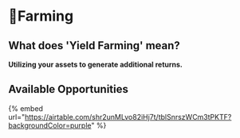 # 🚜Farming

## **What does 'Yield Farming' mean?**

**Utilizing your assets to generate additional returns.**

## Available Opportunities

{% embed url="https://airtable.com/shr2unMLvo82iHj7t/tblSnrszWCm3tPKTF?backgroundColor=purple" %}



